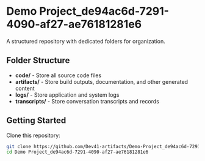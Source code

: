 # Demo Project_de94ac6d-7291-4090-af27-ae76181281e6
A structured repository with dedicated folders for organization.

## Folder Structure

- **code/** - Store all source code files
- **artifacts/** - Store build outputs, documentation, and other generated content
- **logs/** - Store application and system logs
- **transcripts/** - Store conversation transcripts and records

## Getting Started

Clone this repository:
```bash
git clone https://github.com/Dev41-artifacts/Demo-Project_de94ac6d-7291-4090-af27-ae76181281e6
cd Demo Project_de94ac6d-7291-4090-af27-ae76181281e6
```
